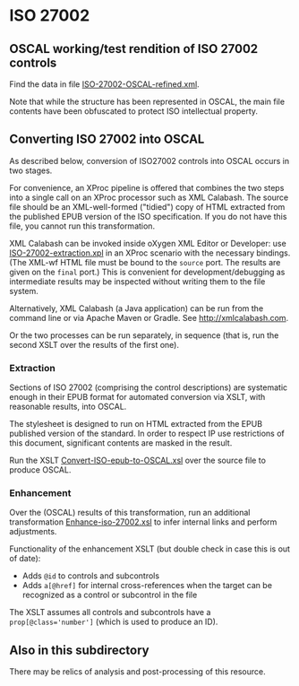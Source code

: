 # ISO 27002


## OSCAL working/test rendition of ISO 27002 controls

Find the data in file [ISO-27002-OSCAL-refined.xml](ISO-27002-OSCAL-refined.xml).

Note that while the structure has been represented in OSCAL, the main file contents have been obfuscated to protect ISO intellectual property.

## Converting ISO 27002 into OSCAL

As described below, conversion of ISO27002 controls into OSCAL occurs in two stages.

For convenience, an XProc pipeline is offered that combines the two steps into a single call on an XProc processor such as XML Calabash. The source file should be an XML-well-formed ("tidied") copy of HTML extracted from the published EPUB version of the ISO specification. If you do not have this file, you cannot run this transformation.

XML Calabash can be invoked inside oXygen XML Editor or Developer: use [ISO-27002-extraction.xpl](ISO-27002-extraction.xpl) in an XProc scenario with the necessary bindings. (The XML-wf HTML file must be bound to the `source` port. The results are given on the `final` port.) This is convenient for development/debugging as intermediate results may be inspected without writing them to the file system.

Alternatively, XML Calabash (a Java application) can be run from the command line or via Apache Maven or Gradle. See http://xmlcalabash.com.

Or the two processes can be run separately, in sequence (that is, run the second XSLT over the results of the first one).

### Extraction

Sections of ISO 27002 (comprising the control descriptions) are systematic enough in their EPUB format for automated conversion via XSLT, with reasonable results, into OSCAL.

The stylesheet is designed to run on HTML extracted from the EPUB published version of the standard. In order to respect IP use restrictions of this document, significant contents are masked in the result.

Run the XSLT [Convert-ISO-epub-to-OSCAL.xsl](Convert-ISO-epub-to-OSCAL.xsl) over the source file to produce OSCAL.

### Enhancement

Over the (OSCAL) results of this transformation, run an additional transformation [Enhance-iso-27002.xsl](Enhance-iso-27002.xsl) to infer internal links and perform adjustments.

Functionality of the enhancement XSLT (but double check in case this is out of date):

* Adds `@id` to controls and subcontrols
* Adds `a[@href]` for internal cross-references when the target can be recognized as a control or subcontrol in the file
  
The XSLT assumes all controls and subcontrols have a `prop[@class='number']` (which is used to produce an ID).

## Also in this subdirectory

There may be relics of analysis and post-processing of this resource.
  